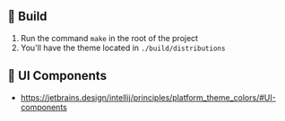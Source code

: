 ## 🧱 Build

1. Run the command `make` in the root of the project
2. You'll have the theme located in `./build/distributions`

## 📄 UI Components

* https://jetbrains.design/intellij/principles/platform_theme_colors/#UI-components
